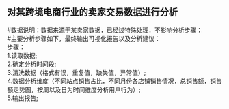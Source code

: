 ## 对某跨境电商行业的卖家交易数据进行分析<br>
#数据说明：数据来源于某卖家数据，已经过特殊处理，不影响分析步骤；<br>
#主要分析步骤如下，最终输出可视化报告以及分析建议：<br>
步骤：<br>
1.读取数据;<br>
2.确定分析时间段;<br>
3.清洗数据（格式有误，重复值，缺失值，异常值）;<br>
4.数据分析维度（不同站点销售占比，不同月份各店铺销售情况，总销售额，销售额走势图，按周以及日为时间维度分析用户行为）;<br>
5.输出报告;
